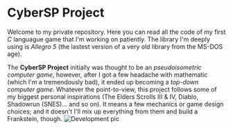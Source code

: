 # CyberSP Project

Welcome to my private repository. Here you can read all the code of my first *C* languague game that I'm working on patiently. The library I'm deeply using is *Allegro 5* (the lastest version of a very old library from the MS-DOS age).

The **CyberSP Project** initially was thought to be an *pseudoisometric computer game*, however, after I got a few headache with mathematic (which I'm a tremendously bad), it ended up becoming a *top-down computer game*. Whatever the point-to-view, this project follows some of my biggest personal inspirations (The Elders Scrolls III & IV, Diablo, Shadowrun (SNES)... and so on). It means a few mechanics or game design choices; and it doesn't I'll mix up everything from them and build a Frankstein, though.
![Development pic](2DCyberpunkGame/cybersp_dev.png)
